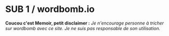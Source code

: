 # SUB 1 / wordbomb.io
**Coucou c'est Memoir, petit disclaimer :**
*Je n'encourage personne à tricher sur wordbomb avec ce site. Je ne suis pas responsable de son utilisation.*
